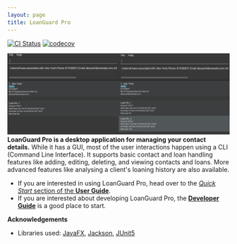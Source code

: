 ```yaml
---
layout: page
title: LoanGuard Pro
---
```


[![CI Status](https://github.com/AY2324S2-CS2103T-W13-1/tp/workflows/Java%20CI/badge.svg)](https://github.com/AY2324S2-CS2103T-W13-1/tp/actions)
[![codecov](https://codecov.io/gh/AY2324S2-CS2103T-W13-1/tp/graph/badge.svg?token=MZAGQZIFNS)](https://codecov.io/gh/AY2324S2-CS2103T-W13-1/tp)

![Ui](images/viewloan.png)
**LoanGuard Pro is a desktop application for managing your contact details.** While it has a GUI, most of the user interactions happen using a CLI (Command Line Interface).
It supports basic contact and loan handling features like adding, editing, deleting, and viewing contacts and loans. More advanced features like analysing a client's loaning history are also available.


* If you are interested in using LoanGuard Pro, head over to the [_Quick Start_ section of the **User Guide**](UserGuide.html#quick-start).
* If you are interested about developing LoanGuard Pro, the [**Developer Guide**](DeveloperGuide.html) is a good place to start.


**Acknowledgements**

* Libraries used: [JavaFX](https://openjfx.io/), [Jackson](https://github.com/FasterXML/jackson), [JUnit5](https://github.com/junit-team/junit5)
